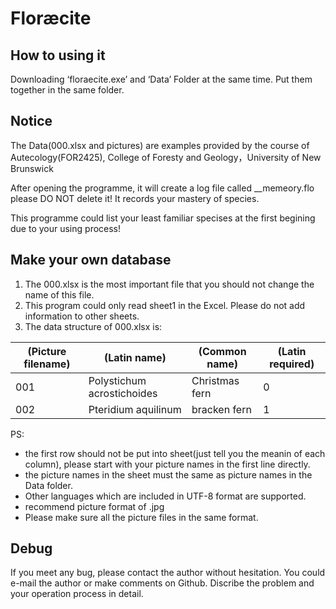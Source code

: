 # Floræcite
## How to using it
Downloading ‘floraecite.exe’ and ‘Data’ Folder at the same time. Put them together in the same folder.

## Notice
The Data(000.xlsx and pictures) are examples provided by the course of Autecology(FOR2425), College of Foresty and Geology，University of New Brunswick

After opening the programme, it will create a log file called __memeory.flo please DO NOT delete it! It records your mastery of species.

This programme could list your least familiar specises at the first begining due to your using process! 

## Make your own database
1. The 000.xlsx is the most important file that you should not change the name of this file.
2. This program could only read sheet1 in the Excel. Please do not add information to other sheets.
3. The data structure of 000.xlsx is:

| (Picture filename) | (Latin name) | (Common name) | (Latin required) |
|------------------|------------|-------------|----------------|
| 001 | Polystichum acrostichoides | Christmas fern | 0 |
| 002 | Pteridium aquilinum | bracken fern | 1 |

PS: 
+ the first row should not be put into sheet(just tell you the meanin of each column), please start with your picture names in the first line directly.
+ the picture names in the sheet must the same as picture names in the Data folder. 
+ Other languages which are included in UTF-8 format are supported.
+ recommend picture format of .jpg
+ Please make sure all the picture files in the same format.


## Debug
If you meet any bug, please contact the author without hesitation. You could e-mail the author or make comments on Github. Discribe the problem and your operation process in detail.
